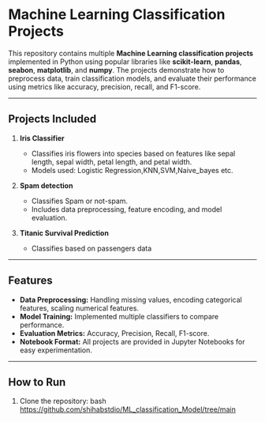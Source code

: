 # Machine Learning Classification Projects

This repository contains multiple **Machine Learning classification projects** implemented in Python using popular libraries like **scikit-learn**, **pandas**, **seabon**, **matplotlib**, and **numpy**.
The projects demonstrate how to preprocess data, train classification models, and evaluate their performance using metrics like accuracy, precision, recall, and F1-score.

---

## Projects Included

1. **Iris Classifier**
   - Classifies iris flowers into species based on features like sepal length, sepal width, petal length, and petal width.
   - Models used: Logistic Regression,KNN,SVM,Naive_bayes etc.

2. **Spam detection**
   - Classifies Spam or not-spam.
   - Includes data preprocessing, feature encoding, and model evaluation.

3. **Titanic Survival Prediction**
   - Classifies based on passengers data

---

## Features

- **Data Preprocessing:** Handling missing values, encoding categorical features, scaling numerical features.
- **Model Training:** Implemented multiple classifiers to compare performance.
- **Evaluation Metrics:** Accuracy, Precision, Recall, F1-score.
- **Notebook Format:** All projects are provided in Jupyter Notebooks for easy experimentation.

---

## How to Run

1. Clone the repository:
bash
https://github.com/shihabstdio/ML_classification_Model/tree/main
